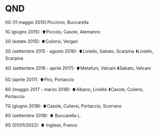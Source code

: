 # QND
0G (11 maggio 2015):Piccinno, Buccarella

1G (giugno 2015): ⬆️Piccolo, Casole, Alemanno 

2G (estate 2015): ⬆️Culiersi, Vergari

3G (settembre 2015 - agosto 2016): ⬆️Liviello, Sabato, Scarpina
⬇️Liviello, Scarpina 

4G (settembre 2016 - aprile 2017): ⬆️Metafuni, Velcani
⬇️Sabato, Velcani

5G (aprile 2017): ⬆️Piro, Portaccio

6G (maggio 2017 - marzo 2018): ⬆️Albano, Liviello
⬇️Casole, Culiersi, Portaccio

7G (giugno 2018): ⬆️Casole, Culiersi, Portaccio, Scorrano

8G (settembre 2018): ⬆️ Buccarella L.

9G (01/01/2022): ⬆️ Inglese, Franco 
